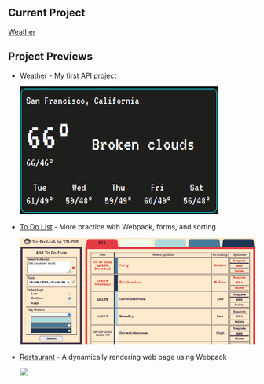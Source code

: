 ## Current Project
[Weather](https://github.com/TYLPHE/weather)

## Project Previews
 - [Weather](https://github.com/TYLPHE/weather) - My first API project

   ![](https://github.com/TYLPHE/TYLPHE/blob/main/readmeAssets/weather.gif)

 - [To Do List](https://github.com/TYLPHE/to-do-list) - More practice with Webpack, forms, and sorting
 
   ![](https://github.com/TYLPHE/TYLPHE/blob/main/readmeAssets/toDoList.gif)

 - [Restaurant](https://github.com/TYLPHE/restaurant) - A dynamically rendering web page using Webpack
 
   ![](https://github.com/TYLPHE/TYLPHE/blob/main/readmeAssets/restaurant.gif)
